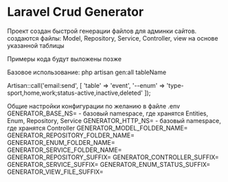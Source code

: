 # Laravel Crud Generator

Проект создан быстрой генерации файлов для админки сайтов.
создаются файлы: Model, Repository, Service, Controller, view на основе указанной таблицы

Примеры кода будут выложены позже

Базовое использование:
php artisan gen:all tableName

Artisan::call('email:send', [
'table' => 'event',
'--enum' => 'type-sport,home,work;status-active,inactive,deleted'
]);


Общие настройки конфигурации по желанию в файле .env
GENERATOR_BASE_NS= - базовый namespace, где хранятся Entities, Enum, Repository, Service
GENERATOR_HTTP_NS= - базовый namespace, где хранятся Controller
GENERATOR_MODEL_FOLDER_NAME=
GENERATOR_REPOSITORY_FOLDER_NAME=
GENERATOR_ENUM_FOLDER_NAME=
GENERATOR_SERVICE_FOLDER_NAME=
GENERATOR_REPOSITORY_SUFFIX=
GENERATOR_CONTROLLER_SUFFIX=
GENERATOR_SERVICE_SUFFIX=
GENERATOR_ENUM_STATUS_SUFFIX=
GENERATOR_VIEW_FILE_SUFFIX=
